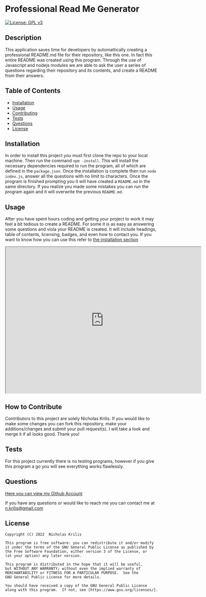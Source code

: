 
  # Professional Read Me Generator

  [![License: GPL v3](https://img.shields.io/badge/License-GPLv3-blue.svg)](https://www.gnu.org/licenses/gpl-3.0)

  ## Description
  
  This application saves time for developers by automattically creating a professional README.md file for their repository, like this one. In fact this entire README was created using this program. Through the use of Javascript and nodejs modules we are able to ask the user a series of questions regarding their repository and its contents, and create a README from their answers.
  
  ## Table of Contents
  
  - [Installation](#installation)
  - [Usage](#usage)
  - [Contributing](#how-to-contribute)
  - [Tests](#tests)
  - [Qyestions](#questions)
  - [License](#license)
  
  ## Installation
  In order to install this project you must first clone the repo to your local machine. Then run the command `npm -install`. This will install the necessary dependencies required to run the program, all of which are defined in the `package.json`. Once the installation is complete then run `node index.js`, answer all the questions with no limit to characters. Once the program is finished prompting you it will have created a `README.md` in the same directory. If you realize you made some mistakes you can run the program again and it will overwrite the previous `README.md`.
  ## Usage
  After you have spent hours coding and getting your project to work it may feel a bit tedious to create a README. For some it is as easy as answering some questions and viola your README is created. It will include headings, table of contents, licensing, badges, and even how to contact you. If you want to know how you can use this refer to [the installation section](#installation)
  
<iframe src="https://drive.google.com/file/d/1a-182CVXuLqokpy1JHm_NH3zZz9AeizG/preview" width="640" height="480" allow="autoplay"></iframe>
  
  ## How to Contribute
  Contributors to this project are solely Nicholas Krilis. If you would like to make some changes you can fork this repository, make your additions/changes and submit your pull request(s). I will take a look and merge it if all looks good. Thank you!
  ## Tests
  For this project currently there is no testing programs, however if you give this program a go you will see everything works flawlessly.
  ## Questions
  [Here you can view my Github Account](https://github.com/nkrilis)

  If you have any questions or would like to reach me you can contact me at [n.krilis@gmail.com](mailto:n.krilis@gmail.com?subject=[GitHub]%20Source%20Han%20Sans)

  ## License

    Copyright (C) 2022  Nicholas Krilis

    This program is free software: you can redistribute it and/or modify
    it under the terms of the GNU General Public License as published by
    the Free Software Foundation, either version 3 of the License, or
    (at your option) any later version.

    This program is distributed in the hope that it will be useful,
    but WITHOUT ANY WARRANTY; without even the implied warranty of
    MERCHANTABILITY or FITNESS FOR A PARTICULAR PURPOSE.  See the
    GNU General Public License for more details.

    You should have received a copy of the GNU General Public License
    along with this program.  If not, see [https://www.gnu.org/licenses/].
    
  
